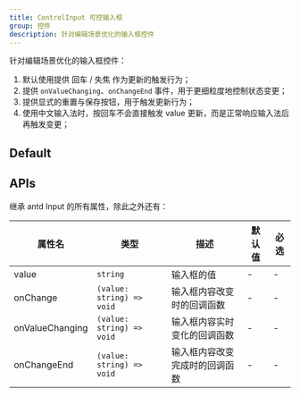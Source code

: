 ```yaml
---
title: ControlInput 可控输入框
group: 控件
description: 针对编辑场景优化的输入框控件
---
```


针对编辑场景优化的输入框控件：

1. 默认使用提供 回车 / 失焦 作为更新的触发行为；
2. 提供 `onValueChanging`、`onChangeEnd` 事件，用于更细粒度地控制状态变更；
3. 提供显式的重置与保存按钮，用于触发更新行为；
4. 使用中文输入法时，按回车不会直接触发 value 更新，而是正常响应输入法后再触发变更；

## Default

<code src="./demos/index.tsx"></code>

## APIs

继承 antd Input 的所有属性，除此之外还有：

| 属性名          | 类型                      | 描述                           | 默认值 | 必选 |
| --------------- | ------------------------- | ------------------------------ | ------ | ---- |
| value           | `string`                  | 输入框的值                     | -      | -    |
| onChange        | `(value: string) => void` | 输入框内容改变时的回调函数     | -      | -    |
| onValueChanging | `(value: string) => void` | 输入框内容实时变化的回调函数   | -      | -    |
| onChangeEnd     | `(value: string) => void` | 输入框内容改变完成时的回调函数 | -      | -    |
